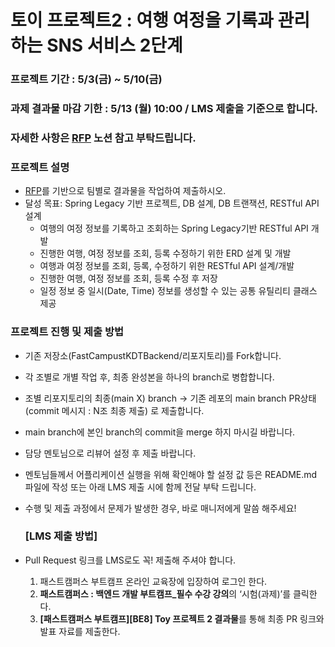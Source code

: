 # 토이 프로젝트2 : 여행 여정을 기록과 관리하는 SNS 서비스 2단계

### 프로젝트 기간 : 5/3(금) ~ 5/10(금)
### 과제 결과물 마감 기한 : 5/13 (월) 10:00 / LMS 제출을 기준으로 합니다.
### 자세한 사항은 [RFP](https://www.notion.so/Toy-Project-2-49e18b8c97f243f39ffaed8f6987e64a) 노션 참고 부탁드립니다.

### 프로젝트 설명
- [RFP](https://www.notion.so/2-bbeabfbbbf5a40d798c526d971acff1d)를 기반으로 팀별로 결과물을 작업하여 제출하시오. 
- 달성 목표: Spring Legacy 기반 프로젝트, DB 설계, DB 트랜잭션, RESTful API 설계
  - 여행의 여정 정보를 기록하고 조회하는 Spring Legacy기반 RESTful API 개발
  - 진행한 여행, 여정 정보를 조회, 등록 수정하기 위한 ERD 설계 및 개발			
  - 여행과 여정 정보를 조회, 등록, 수정하기 위한 RESTful API 설계/개발
  - 진행한 여행, 여정 정보를 조회, 등록 수정 후 저장
  - 일정 정보 중 일시(Date, Time) 정보를 생성할 수 있는 공통 유틸리티 클래스 제공

  
### 프로젝트 진행 및 제출 방법
- 기존 저장소(FastCampustKDTBackend/리포지토리)를 Fork합니다.
- 각 조별로 개별 작업 후, 최종 완성본을 하나의 branch로 병합합니다.
- 조별 리포지토리의 최종(main X) branch -> 기존 레포의 main branch PR상태(commit 메시지 : N조 최종 제출) 로 제출합니다.
- main branch에 본인 branch의 commit을 merge 하지 마시길 바랍니다.
- 담당 멘토님으로 리뷰어 설정 후 제출 바랍니다.
- 멘토님들께서 어플리케이션 실행을 위해 확인해야 할 설정 값 등은 README.md 파일에 작성 또는 아래 LMS 제출 시에 함께 전달 부탁 드립니다.
- 수행 및 제출 과정에서 문제가 발생한 경우, 바로 매니저에게 말씀 해주세요!

  ### [**LMS 제출 방법]**

- Pull Request 링크를 LMS로도 꼭! 제출해 주셔야 합니다.
    1. 패스트캠퍼스 부트캠프 온라인 교육장에 입장하여 로그인 한다.
    2. **패스트캠퍼스 : 백엔드 개발 부트캠프_필수 수강 강의**의 ‘시험(과제)’를 클릭한다. 
    3. **[패스트캠퍼스 부트캠프][BE8] Toy 프로젝트 2 결과물**를 통해 최종 PR 링크와 발표 자료를 제출한다.
